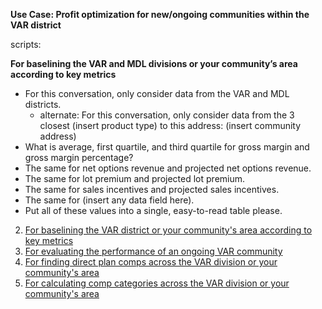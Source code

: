 **Use Case: Profit optimization for new/ongoing communities within the VAR district** 

scripts:

**For baselining the VAR and MDL divisions or your community’s area according to key metrics**
- For this conversation, only consider data from the VAR and MDL districts.
  - alternate: For this conversation, only consider data from the 3 closest (insert product type) to this address: (insert community address)
- What is average, first quartile, and third quartile for gross margin and gross margin percentage?
- The same for net options revenue and projected net options revenue.
- The same for lot premium and projected lot premium. 
- The same for sales incentives and projected sales incentives. 
- The same for (insert any data field here).
- Put all of these values into a single, easy-to-read table please.

2. [For baselining the VAR district or your community's area according to key metrics](https://docs.google.com/document/d/1KYP0W4xpkch-Lf5mbT-FOQZkR0PY3IWiqeZE3KHtH4c/edit?tab=t.0)
3. [For evaluating the performance of an ongoing VAR community](https://docs.google.com/document/d/1xROW_JE5q9MjEkAmstbF2SuFt4SDkXgxHEZF6hjipEw/edit?tab=t.0)
4. [For finding direct plan comps across the VAR division or your community's area](https://docs.google.com/document/d/1Lk_21aewrUIGQ80AqBv-WKs7nbMsagUxv3QJP3ncyDQ/edit?tab=t.0) 
5. [For calculating comp categories across the VAR division or your community's area](https://docs.google.com/document/d/1mkfDYsNBJmSLuk5gv2A9qKtlS8l1K6-HlBveYS4JYbg/edit?tab=t.0)

